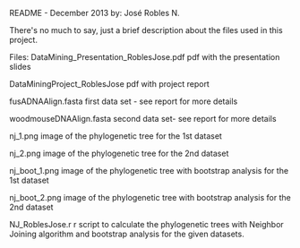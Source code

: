 README	-	December 2013
by: José Robles N.

There's no much to say, just a brief description about the files used in this project.

Files:
DataMining_Presentation_RoblesJose.pdf
	pdf with the presentation slides

DataMiningProject_RoblesJose
	pdf with project report

fusADNAAlign.fasta
	first data set - see report for more details

woodmouseDNAAlign.fasta
	second data set- see report for more details

nj_1.png
	image of the phylogenetic tree for the 1st dataset

nj_2.png
	image of the phylogenetic tree for the 2nd dataset

nj_boot_1.png
	image of the phylogenetic tree with bootstrap analysis for the 1st dataset

nj_boot_2.png
	image of the phylogenetic tree with bootstrap analysis for the 2nd dataset

NJ_RoblesJose.r
	r script to calculate the phylogenetic trees with Neighbor Joining algorithm
	and bootstrap analysis for the given datasets.
